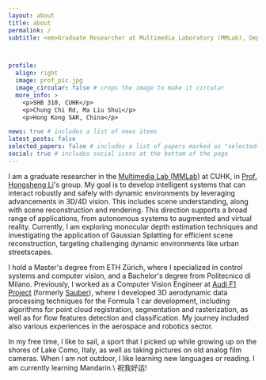 ```yaml
---
layout: about
title: about
permalink: /
subtitle: <em>Graduate Researcher at Multimedia Laboratory (MMLab), Department of Information Engineering, The Chinese University of Hong Kong.</em>



profile:
  align: right
  image: prof_pic.jpg
  image_circular: false # crops the image to make it circular
  more_info: >
    <p>SHB 310, CUHK</p>
    <p>Chung Chi Rd, Ma Liu Shui</p>
    <p>Hong Kong SAR, China</p>

news: true # includes a list of news items
latest_posts: false 
selected_papers: false # includes a list of papers marked as "selected={true}"
social: true # includes social icons at the bottom of the page
---
```


I am a graduate researcher in the [Multimedia Lab (MMLab)](https://mmlab.ie.cuhk.edu.hk/) at CUHK, in [Prof. Hongsheng Li](https://www.ee.cuhk.edu.hk/~hsli/)'s group. 
My goal is to develop intelligent systems that can interact robustly and safely with dynamic environments by leveraging advancements in 3D/4D vision. 
This includes scene understanding, along with scene reconstruction and rendering. This direction supports a broad range of applications, from autonomous systems to
augmented and virtual reality. Currently, I am exploring  monocular depth estimation techniques and investigating the application of 
Gaussian Splatting for efficient scene reconstruction, targeting challenging dynamic environments like urban streetscapes.

I hold a Master's degree from ETH Zürich, where I specialized in control systems and computer vision, and a Bachelor's degree from 
Politecnico di Milano. Previously, I worked as a Computer Vision Engineer at [Audi F1 Project](https://www.audi-mediacenter.com/en/formula-1-14842) (formerly [Sauber](https://www.sauber-group.com/)), 
where I developed 3D aerodynamic data processing techniques for the Formula 1 car development, including algorithms for point 
cloud registration, segmentation and rasterization, as well as for flow features detection and classification. My journey included also various experiences 
in the aerospace and robotics sector. 

In my free time, I like to sail, a sport that I picked up while growing up on the shores of Lake Como, Italy, as well as taking pictures on old analog film cameras. When I am not outdoor, I like learning new languages or reading. I am currently learning Mandarin.\\
祝我好运!